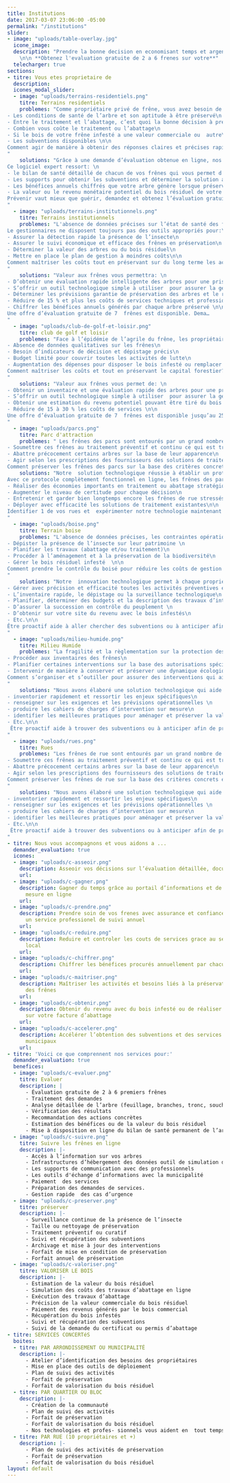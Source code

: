 ```yaml
---
title: Institutions
date: 2017-03-07 23:06:00 -05:00
permalink: "/institutions"
slider:
- image: "uploads/table-overlay.jpg"
  icone_image: 
  description: "Prendre la bonne decision en economisant temps et argent maintenant!
    \n\n **Obtenez l'evaluation gratuite de 2 a 6 frenes sur votre**"
  telecharger: true
sections:
- titre: Vous etes proprietaire de
  description: 
  icones_modal_slider:
  - image: "uploads/terrains-residentiels.png"
    titre: Terrains residentiels
    problemes: "Comme propriétaire privé de frêne, vous avez besoin de savoir :\n
- Les conditions de santé de l’arbre et son aptitude à être préservé\n
- Entre le traitement et l’abattage, c’est quoi la bonne décision à prendre;\n
- Combien vous coûte le traitement ou l’abattage\n
- Si le bois de votre frêne infesté a une valeur commerciale ou  autre\n
- Les subventions disponibles \n\n
Comment agir de manière à obtenir des réponses claires et précises rapidement?
"
    solutions: "Grâce à une demande d’évaluation obtenue en ligne, nos professionnels se déplacent sur votre propriété pour rentrer vos frênes dans le logiciel qui vous aidera a à prendre les bonnes décisions en toute circonstance en plus d’obtenir tous les services en ligne . 
Ce logiciel expert ressort: \n
- le bilan de santé détaillé de chacun de vos frênes qui vous permet d’agir à partir de la décision éclairée\n
- Les supports pour obtenir les subventions et déterminer la solution avantageuse pour vous\n
- Les bénéfices annuels chiffrés que votre arbre génère lorsque préservé (traiter entre autre)\n
- La valeur ou le revenu monétaire potentiel du bois résiduel de votre grand arbre infesté\n\n
Prévenir vaut mieux que guérir, demandez et obtenez l’évaluation gratuite de vos frênes en ligne
"
  - image: "uploads/terrains-institutionnels.png"
    titre: Terrains institutionnels
    problemes: "L'absence de données précises sur l’état de santé des frênes est à l’origine des prises de décision tardives ou plus coûteuses pour les institutions propriétaires de frênes.
Le gestionnaires ne disposent toujours pas des outils appropriés pour:\n
- Assurer la détection rapide la présence de l’insecte\n
- Assurer le suivi économique et efficace des frênes en préservation\n
- Déterminer la valeur des arbres ou du bois résiduel\n
- Mettre en place le plan de gestion à moindres coûts\n\n
Comment maîtriser les coûts tout en préservant sur du long terme les actifs arboricoles? 
"
    solutions: "Valeur aux frênes vous permettra: \n
- D’obtenir une évaluation rapide intelligente des arbres pour une prise de décision économique\n
- S’offrir un outil technologique simple à utiliser  pour assurer la gestion de tous les services en ligne \n
- Déterminer les prévisions garantie de préservation des arbres et le revenu potentiel pouvant être tiré du bois infesté\n
- Réduire de 15 % et plus les coûts de services techniques et professionnels\n
- Chiffrer les bénéfices annuels générés par chaque arbre préservé \n\n
Une offre d’évaluation gratuite de 7  frênes est disponible. Dema…
"
  - image: "uploads/club-de-golf-et-loisir.png"
    titre: club de golf et loisir
    problemes: "Face à l’épidémie de l’agrile du frêne, les propriétaires des clubs de loisirs rencontrent les défis suivants: \n
- Absence de données qualitatives sur les frênes\n
- Besoin d’indicateurs de décision et dépistage précis\n
- Budget limité pour couvrir toutes les activités de lutte\n
- Augmentation des dépenses pour disposer le bois infesté ou remplacer les arbres abattus\n\n
Comment maîtriser les coûts et tout en préservant le capital forestier? 
"
    solutions: "Valeur aux frênes vous permet de: \n
- Obtenir un inventaire et une évaluation rapide des arbres pour une prise de décision économique\n
- S’offrir un outil technologique simple à utiliser  pour assurer la gestion de tous les services en ligne \n
- Obtenir une estimation du revenu potentiel pouvant être tiré du bois infesté\n
- Réduire de 15 à 30 % les coûts de services \n\n
Une offre d’évaluation gratuite de 7  frênes est disponible jusqu’au 25 mai. Dema…
"
  - image: "uploads/parcs.png"
    titre: Parc d'attraction
    problemes: " Les frênes des parcs sont entourés par un grand nombre de frênes qui ont un suivi moins serré. Cette problématique contraint les gestionnaires à:  \n
- Soumettre ces frênes au traitement préventif et continu ce qui est très coûteux avec des perspectives limitées de préservation durable\n
- Abattre précocement certains arbres sur la base de leur apparence\n
- Agir selon les prescriptions des fournisseurs des solutions de traitement au lieu des critères liés à l’état de santé  arbres \n\n
Comment préserver les frênes des parcs sur la base des critères concrets et des faits précis? "
    solutions: "Notre  solution technologique réussie à établir un protocole décisionnel d’intervention qui prend en compte l’ensemble des données sur les frênes environnants et les déplacements prévisibles des insectes sur le territoire. 
Avec ce protocole complètement fonctionnel en ligne, les frênes des parcs sont évalués, suivis et traités à partir faits concrets. Ce qui aide à\n
- Réaliser des économies importants en traitement ou abattage stratégique\n
- Augmenter le niveau de certitude pour chaque décision\n
- Entretenir et garder bien longtemps encore les frênes de rue stressés\n
- Déployer avec efficacité les solutions de traitement existantes\n\n
Identifier 1 de vos rues et  expérimenter notre technologie maintenant 
"
  - image: "uploads/boise.png"
    titre: Terrain boise
    problemes: "L'absence de données précises, les contraintes opérationnelles, les risques d’envahissement par les espèces **végétales nuisibles** (nerprun par exemple) sont les enjeux ou défis  des propriétaires de boisés urbains qui doivent :\n
- Dépister la présence de l’insecte sur leur patrimoine \n
- Planifier les travaux (abattage et/ou traitement)\n
- Procéder à l’aménagement et à la préservation de la biodiversité\n
- Gérer le bois résiduel infesté  \n\n
Comment prendre le contrôle du boisé pour réduire les coûts de gestion et limiter les impacts dans la durée ?
"
    solutions: "Notre  innovation technologique permet à chaque propriétaire de boisé d'obtenir des services professionnels dont les résultats sont disponibles en ligne et permettent  de:\n
- Gérer avec précision et efficacité toutes les activités préventives et intensives\n
- L’inventaire rapide, le dépistage ou la surveillance technologique\n
- Planifier, déterminer des budgets et la description des travaux d’intervention\n
- D’assurer la succession en contrôle du peuplement \n
- D’obtenir sur votre site du revenu avec le bois infestés\n
- Etc.\n\n
Être proactif aide à aller chercher des subventions ou à anticiper afin de prendre les décisions économiques
"
  - image: "uploads/milieu-humide.png"
    titre: Milieu Humide
    problemes: "La fragilité et la règlementation sur la protection des milieux augmentent le niveau d’exigences et de supervision pour les gestionnaires qui doivent:\n
- Procéder aux inventaires des frênes\n
- Planifier certaines interventions sur la base des autorisations spécifiques\n
- Intervenir de manière à conserver et préserver une dynamique écologique appropriée à ces milieux.\n\n
Comment s’organiser et s’outiller pour assurer des interventions qui aident à préserver la sensibilité, et à respecter l’ensemble des réglementations? 
"
    solutions: "Nous avons élaboré une solution technologique qui aide à dimensionner et documenter chaque écosystème fragile de manière à générer selon le besoin des outils et pour:\n
- inventorier rapidement et ressortir les enjeux spécifiques\n
- renseigner sur les exigences et les prévisions opérationnelles \n
- produire les cahiers de charges d’intervention sur mesure\n
- identifier les meilleures pratiques pour aménager et préserver la valeur écologique de ces écosystèmes\n
- Etc.\n\n
 Être proactif aide à trouver des subventions ou à anticiper afin de prendre les décisions économiques
"
  - image: "uploads/rues.png"
    titre: Rues
    problemes: "Les frênes de rue sont entourés par un grand nombre de frênes qui ont un suivi moins serré. Cette problématique contraint les gestionnaires à:  \n
- Soumettre ces frênes au traitement préventif et continu ce qui est très coûteux avec des perspectives limitées de préservation durable\n
- Abattre précocement certains arbres sur la base de leur apparence\n
- Agir selon les prescriptions des fournisseurs des solutions de traitement au lieu des critères liés à l’état de santé  arbres \n\n
Comment préserver les frênes de rue sur la base des critères concrets et des faits précis?   
"
    solutions: "Nous avons élaboré une solution technologique qui aide à dimensionner et documenter chaque écosystème fragile de manière à générer selon le besoin des outils et pour:\n
- inventorier rapidement et ressortir les enjeux spécifiques\n
- renseigner sur les exigences et les prévisions opérationnelles \n
- produire les cahiers de charges d’intervention sur mesure\n
- identifier les meilleures pratiques pour aménager et préserver la valeur écologique de ces écosystèmes\n
- Etc.\n\n
 Être proactif aide à trouver des subventions ou à anticiper afin de prendre les décisions économiques
"
- titre: Nous vous accompagnons et vous aidons a ...
  demander_evaluation: true
  icones:
  - image: "uploads/c-asseoir.png"
    description: Asseoir vos décisions sur l’évaluation détaillée, documentée et informatisée
    url: 
  - image: "uploads/c-gagner.png"
    description: Gagner du temps grâce au portail d’informations et de services sur
      mesure en ligne
    url: 
  - image: "uploads/c-prendre.png"
    description: Prendre soin de vos frenes avec assurance et confiance en utilisant
      un service professionel de suivi annuel
    url: 
  - image: "uploads/c-reduire.png"
    description: Reduire et controler les couts de services grace au service concerte
      local
    url: 
  - image: "uploads/c-chiffrer.png"
    description: Chiffrer les bénéfices procurés annuellement par chacun des arbres.
    url: 
  - image: "uploads/c-maitriser.png"
    description: Maîtriser les activités et besoins liés à la préservation ou à l’abattage
      des frênes
    url: 
  - image: "uploads/c-obtenir.png"
    description: Obtenir du revenu avec du bois infesté ou de réaliser des économies
      sur votre facture d’abattage
    url: 
  - image: "uploads/c-accelerer.png"
    description: Accélérer l’obtention des subventions et des services de soutien
      municipaux
    url: 
- titre: 'Voici ce que comprennent nos services pour:'
  demander_evaluation: true
  benefices:
  - image: "uploads/c-evaluer.png"
    titre: Evaluer
    description: |
      - Évaluation gratuite de 2 à 6 premiers frênes
      - Traitement des demandes
      - Analyse détaillée de l’arbre (feuillage, branches, tronc, souche)
      - Vérification des résultats
      - Recommandation des actions concrètes
      - Estimation des bénéfices ou de la valeur du bois résiduel
      - Mise à disposition en ligne du bilan de santé permanent de l’arbre
  - image: "uploads/c-suivre.png"
    titre: Suivre les frênes en ligne
    description: |-
      - Accès à l’information sur vos arbres
      - Infrastructures d’hébergement des données outil de simulation des coûtsde service
      - Les supports de communication avec des professionnels
      - Les outils d'échange d’informations avec la municipalité
      - Paiement  des services
      - Préparation des demandes de services.
      - Gestion rapide  des cas d’urgence
  - image: "uploads/c-preserver.png"
    titre: préserver
    description: |-
      - Surveillance continue de la présence de l’insecte
      - Taille ou nettoyage de préservation
      - Traitement préventif ou curatif
      - Suivi et récupération des subventions
      - Archivage et mise à jour des interventions
      - Forfait de mise en condition de préservation
      - Forfait annuel de préservation
  - image: "uploads/c-valoriser.png"
    titre: VALORISER LE BOIS
    description: |-
      - Estimation de la valeur du bois résiduel
      - Simulation des coûts des travaux d’abattage en ligne
      - Exécution des travaux d’abattage
      - Précision de la valeur commerciale du bois résiduel
      - Paiement des revenus générés par le bois commercial
      - Récupération du bois infestés
      - Suivi et récupération des subventions
      - Suivi de la demande du certificat ou permis d’abattage
- titre: SERVICES CONCERTéS
  boites:
  - titre: PAR ARRONDISSEMENT OU MUNICIPALITÉ
    description: |-
      - Atelier d’identification des besoins des propriétaires
      - Mise en place des outils de déploiement
      - Plan de suivi des activités
      - Forfait de préservation
      - Forfait de valorisation du bois résiduel
  - titre: PAR QUARTIER OU BLOC
    description: |-
      - Création de la communauté
      - Plan de suivi des activités
      - Forfait de préservation
      - Forfait de valorisation du bois résiduel
      - Nos technologies et profes- sionnels vous aident en  tout temps
  - titre: PAR RUE (10 propriétaires et +)
    description: |-
      - Plan de suivi des activités de préservation
      - Forfait de préservation
      - Forfait de valorisation du bois résiduel
layout: default
---
```


